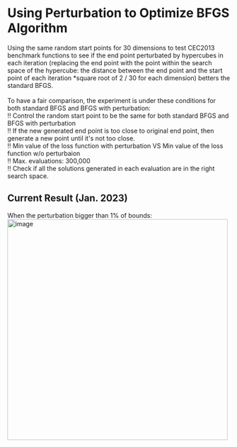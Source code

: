 # Using Perturbation to Optimize BFGS Algorithm

Using the same random start points for 30 dimensions to test CEC2013 benchmark functions to see if the end point perturbated by hypercubes in each iteration (replacing the end point with the point within the search space of the hypercube: the distance between the end point and the start point of each iteration *square root of 2 / 30 for each dimension) betters the standard BFGS.  <br /> 
 <br /> 
To have a fair comparison, the experiment is under these conditions for both standard BFGS and BFGS with perturbation: <br/> 
‼️ Control the random start point to be the same for both standard BFGS and BFGS with perturbation <br/>
‼️ If the new generated end point is too close to original end point, then generate a new point until it's not too close. <br /> 
‼️ Min value of the loss function with perturbation VS Min value of the loss function w/o perturbaion <br /> 
‼️ Max. evaluations: 300,000  <br /> 
‼️ Check if all the solutions generated in each evaluation are in the right search space.

## Current Result (Jan. 2023)
When the perturbation bigger than 1% of bounds: 
 <img width="498" alt="image" src="https://user-images.githubusercontent.com/90204593/217411699-60c76ff9-339b-454f-b00d-ceccd69cbfc8.png">
